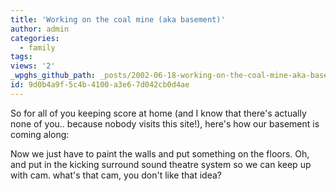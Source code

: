 ```yaml
---
title: 'Working on the coal mine (aka basement)'
author: admin
categories:
  - family
tags: 
views: '2'
_wpghs_github_path: _posts/2002-06-18-working-on-the-coal-mine-aka-basement.md
id: 9d0b4a9f-5c4b-4100-a3e6-7d042cb0d4ae
---
```

<p>So for all of you keeping score at home (and I know that there's actually none of you.. because nobody visits this site!), here's how our basement is coming along:</p>
<p>Now we just have to paint the walls and put something on the floors. Oh, and put in the kicking surround sound theatre system so we can keep up with cam. what's that cam, you don't like that idea?</p>
